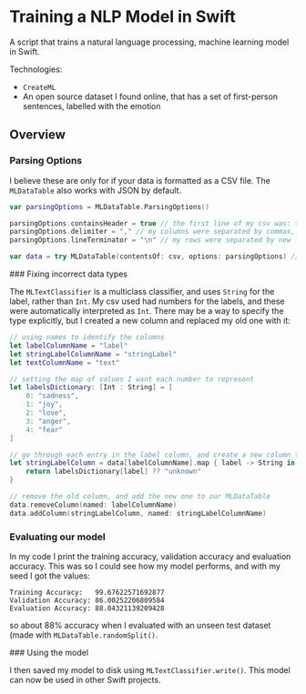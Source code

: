 # Training a NLP Model in Swift

A script that trains a natural language processing, machine learning model in Swift. 

Technologies:
- ```CreateML```
- An open source dataset I found online, that has a set of first-person sentences, labelled with the emotion

## Overview

### Parsing Options

I believe these are only for if your data is formatted as a CSV file. The ```MLDataTable``` also works with JSON by default.

```swift
var parsingOptions = MLDataTable.ParsingOptions()

parsingOptions.containsHeader = true // the first line of my csv was: text,label
parsingOptions.delimiter = "," // my columns were separated by commas, but could be semi-colons, etc
parsingOptions.lineTerminator = "\n" // my rows were separated by new lines

var data = try MLDataTable(contentsOf: csv, options: parsingOptions) // using the parsing options
```

### Fixing incorrect data types

The ```MLTextClassifier``` is a multiclass classifier, and uses ```String``` for the label, rather than ```Int```. My csv used had numbers for the labels, and these were automatically interpreted as ```Int```. There may be a way to specify the type explicitly, but I created a new column and replaced my old one with it:

```swift
// using names to identify the columns
let labelColumnName = "label"
let stringLabelColumnName = "stringLabel"
let textColumnName = "text"

// setting the map of values I want each number to represent
let labelsDictionary: [Int : String] = [
    0: "sadness",
    1: "joy",
    2: "love",
    3: "anger",
    4: "fear"
]

// go through each entry in the label column, and create a new column that uses the string values
let stringLabelColumn = data[labelColumnName].map { label -> String in
    return labelsDictionary[label] ?? "unknown"
}

// remove the old column, and add the new one to our MLDataTable
data.removeColumn(named: labelColumnName)
data.addColumn(stringLabelColumn, named: stringLabelColumnName)
```

### Evaluating our model

In my code I print the training accuracy, validation accuracy and evaluation accuracy. This was so I could see how my model performs, and with my seed I got the values:

```
Training Accuracy:   99.67622571692877
Validation Accuracy: 86.00252206809584
Evaluation Accuracy: 88.04321139209428
```

so about 88% accuracy when I evaluated with an unseen test dataset (made with ```MLDataTable.randomSplit()```.

### Using the model

I then saved my model to disk using ```MLTextClassifier.write()```. This model can now be used in other Swift projects.
